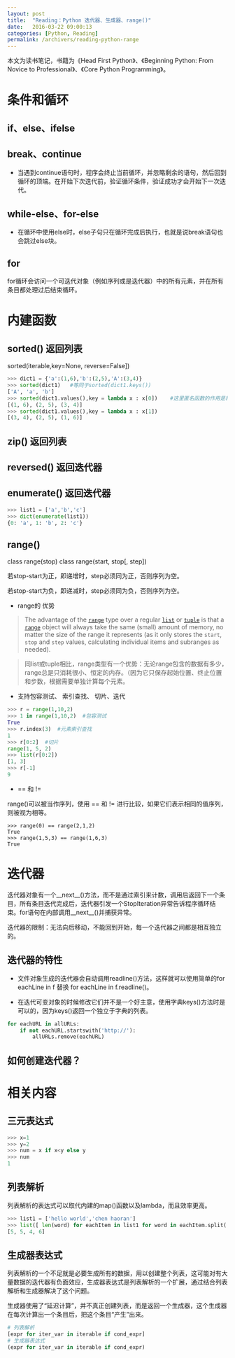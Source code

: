 ```yaml
---
layout: post
title:  "Reading：Python 迭代器、生成器、range()"
date:   2016-03-22 09:00:13
categories: [Python, Reading]
permalink: /archivers/reading-python-range
---
```

本文为读书笔记，书籍为《Head First Python》、《Beginning Python: From Novice to Professional》、《Core Python Programming》。

# 条件和循环

## if、else、ifelse

## break、continue

- 当遇到continue语句时，程序会终止当前循环，并忽略剩余的语句，然后回到循环的顶端。在开始下次迭代前，验证循环条件，验证成功才会开始下一次迭代。


## while-else、for-else

- 在循环中使用else时，else子句只在循环完成后执行，也就是说break语句也会跳过else块。

## for

for循环会访问一个可迭代对象（例如序列或是迭代器）中的所有元素，并在所有条目都处理过后结束循环。

# 内建函数

## sorted() 返回列表

sorted(iterable,key=None, reverse=False])

```python
>>> dict1 = {'a':(1,6),'b':(2,5),'A':(3,4)}
>>> sorted(dict1)	#等同于sorted(dict1.keys())
['A', 'a', 'b']
>>> sorted(dict1.values(),key = lambda x : x[0])	#这里匿名函数的作用是将每一个value作为一个序列进行索引取值
[(1, 6), (2, 5), (3, 4)]
>>> sorted(dict1.values(),key = lambda x : x[1])
[(3, 4), (2, 5), (1, 6)]
```

## zip() 返回列表

## reversed()	返回迭代器

## enumerate() 返回迭代器

```python
>>> list1 = ['a','b','c']
>>> dict(enumerate(list1))
{0: 'a', 1: 'b', 2: 'c'}
```


## range()

class range(stop)
class range(start, stop[, step])

若stop-start为正，即递增时，step必须同为正，否则序列为空。

若stop-start为负，即递减时，step必须同为负，否则序列为空。

- range的 优势

> The advantage of the [`range`](https://docs.python.org/3/library/stdtypes.html#range) type over a regular [`list`](https://docs.python.org/3/library/stdtypes.html#list) or [`tuple`](https://docs.python.org/3/library/stdtypes.html#tuple) is that a [`range`](https://docs.python.org/3/library/stdtypes.html#range) object will always take the same (small) amount of memory, no matter the size of the range it represents (as it only stores the `start`, `stop` and `step` values, calculating individual items and subranges as needed).


> 同list或tuple相比，range类型有一个优势：无论range包含的数据有多少，range总是只消耗很小、恒定的内存。（因为它只保存起始位置、终止位置和步数，根据需要单独计算每个元素。


- 支持包容测试、 索引查找、 切片、迭代

```python
>>> r = range(1,10,2)
>>> 1 in range(1,10,2)	#包容测试
True
>>> r.index(3)	#元素索引查找
1
>>> r[0:2]	#切片
range(1, 5, 2)
>>> list(r[0:2])
[1, 3]
>>> r[-1]
9
```

- == 和 !=

range()可以被当作序列，使用 == 和 != 进行比较，如果它们表示相同的值序列，则被视为相等。

```#python
>>> range(0) == range(2,1,2)
True
>>> range(1,5,3) == range(1,6,3)
True
```

# 迭代器

迭代器对象有一个\_\_next\_\_()方法，而不是通过索引来计数，调用后返回下一个条目，所有条目迭代完成后，迭代器引发一个StopIteration异常告诉程序循环结束。for语句在内部调用_\_next\_\_()并捕获异常。

迭代器的限制：无法向后移动，不能回到开始，每一个迭代器之间都是相互独立的。

## 迭代器的特性

- 文件对象生成的迭代器会自动调用readline()方法，这样就可以使用简单的for eachLine in f 替换 for eachLine in f.readline()。


- 在迭代可变对象的时候修改它们并不是一个好主意，使用字典keys()方法时是可以的，因为keys()返回一个独立于字典的列表。

```python
for eachURL in allURLs:
    if not eachURL.startswith('http://'):
        allURLs.remove(eachURL)
```

## 如何创建迭代器？

# 相关内容

## 三元表达式

```python
>>> x=1
>>> y=2
>>> num = x if x<y else y
>>> num
1
```

## 列表解析

列表解析的表达式可以取代内建的map()函数以及lambda，而且效率更高。

```python
>>> list1 = ['hello world','chen haoran']
>>> list([ len(word) for eachItem in list1 for word in eachItem.split(' ')])
[5, 5, 4, 6]
```

## 生成器表达式

列表解析的一个不足就是必要生成所有的数据，用以创建整个列表，这可能对有大量数据的迭代器有负面效应，生成器表达式是列表解析的一个扩展，通过结合列表解析和生成器解决了这个问题。

生成器使用了“延迟计算”，并不真正创建列表，而是返回一个生成器，这个生成器在每次计算出一个条目后，把这个条目“产生”出来。

```python
# 列表解析
[expr for iter_var in iterable if cond_expr]
# 生成器表达式
(expr for iter_var in iterable if cond_expr)
```

